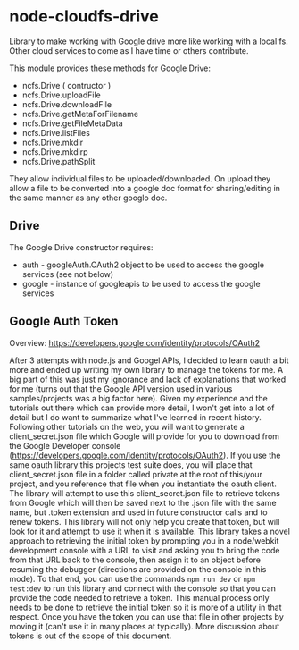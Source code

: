 # node-cloudfs-drive

Library to make working with Google drive more like working with a local fs. Other cloud services to come as I have time or others contribute.

This module provides these methods for Google Drive:

* ncfs.Drive ( contructor )
* ncfs.Drive.uploadFile
* ncfs.Drive.downloadFile
* ncfs.Drive.getMetaForFilename
* ncfs.Drive.getFileMetaData 
* ncfs.Drive.listFiles
* ncfs.Drive.mkdir
* ncfs.Drive.mkdirp
* ncfs.Drive.pathSplit


They allow individual files to be uploaded/downloaded. On upload they allow
a file to be converted into a google doc format for sharing/editing
in the same manner as any other googlo doc.

## Drive

The Google Drive constructor requires:
* auth - googleAuth.OAuth2 object to be used to access the google services (see not below)
* google - instance of googleapis to be used to access the google services


## Google Auth Token
Overview: https://developers.google.com/identity/protocols/OAuth2

After 3 attempts with node.js and Googel APIs, I decided to learn oauth a bit more and ended up writing my own library to manage the tokens for me. A big part of this was just my ignorance and lack of explanations that worked for me (turns out that the Google API version used in various samples/projects was a big factor here). Given my experience and the tutorials out there which can provide more detail, I won't get into a lot of detail but I do want to summarize what I've learned in recent history. Following other tutorials on the web, you will want to generate a client_secret.json file which Google will provide for you to download from the Google Developer console (https://developers.google.com/identity/protocols/OAuth2). If you use the same oauth library this projects test suite does, you will place that client_secret.json file in a folder called private at the root of this/your project, and you reference that file when you instantiate the oauth client. The library will attempt to use this client_secret.json file to retrieve tokens from Google which will then be saved next to the .json file with the same name, but .token extension and used in future constructor calls and to renew tokens. This library will not only help you create that token, but will look for it and attempt to use it when it is available. This library takes a novel approach to retrieving the initial token by prompting you in a node/webkit development console with a URL to visit and asking you to bring the code from that URL back to the console, then assign it to an object before resuming the debugger (directions are provided on the console in this mode). To that end, you can use the commands `npm run dev` or `npm test:dev` to run this library and connect with the console so that you can provide the code needed to retrieve a token. This manual process only needs to be done to retrieve the initial token so it is more of a utility in that respect. Once you have the token you can use that file in other projects by moving it (can't use it in many places at typically). More discussion about tokens is out of the scope of this document.